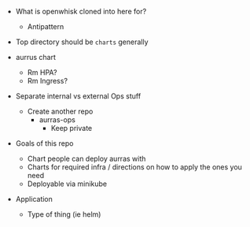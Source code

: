 


- What is openwhisk cloned into here for? 
  - Antipattern 
- Top directory should be `charts` generally

- aurrus chart
  - Rm HPA?
  - Rm Ingress?
- Separate internal vs external Ops stuff
  - Create another repo
    - aurras-ops 
      - Keep private 

- Goals of this repo 
  - Chart people can deploy aurras with 
  - Charts for required infra / directions on how to apply the ones you need 
  - Deployable via minikube 


- Application
  - Type of thing (ie helm)

